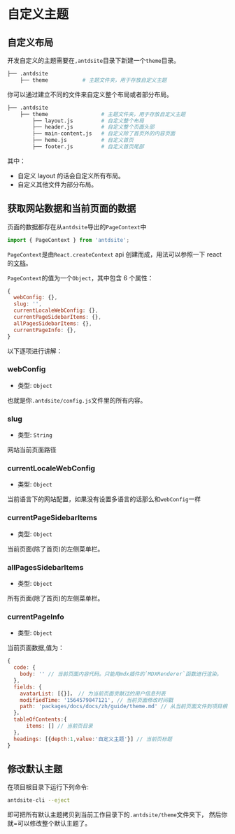 # 自定义主题

## 自定义布局

开发自定义的主题需要在`,antdsite`目录下新建一个`theme`目录。

```bash
├── .antdsite
    ├── theme           # 主题文件夹，用于存放自定义主题
```

你可以通过建立不同的文件来自定义整个布局或者部分布局。

```bash
├── .antdsite
    ├── theme                 # 主题文件夹，用于存放自定义主题
        ├── layout.js         # 自定义整个布局
        ├── header.js         # 自定义整个页面头部
        ├── main-content.js   # 自定义除了首页外的内容页面
        ├── heme.js           # 自定义首页
        ├── footer.js         # 自定义首页尾部
```

其中：

- 自定义 layout 的话会自定义所有布局。
- 自定义其他文件为部分布局。

## 获取网站数据和当前页面的数据

页面的数据都存在从`antdsite`导出的`PageContext`中

```js
import { PageContext } from 'antdsite';
```

`PageContext`是由`React.createContext` api 创建而成，用法可以参照一下 react 的[文档](https://reactjs.org/docs/context.html#reactcreatecontext)。

`PageContext`的值为一个`Object`，其中包含 6 个属性：

```js
{
  webConfig: {},
  slug: '',
  currentLocaleWebConfig: {},
  currentPageSidebarItems: {},
  allPagesSidebarItems: {},
  currentPageInfo: {},
}
```

以下逐项进行讲解：

### webConfig

- 类型: `Object`

也就是你`.antdsite/config.js`文件里的所有内容。

### slug

- 类型: `String`

网站当前页面路径

### currentLocaleWebConfig

- 类型: `Object`

当前语言下的网站配置，如果没有设置多语言的话那么和`webConfig`一样

### currentPageSidebarItems

- 类型: `Object`

当前页面(除了首页)的左侧菜单栏。

### allPagesSidebarItems

- 类型: `Object`

所有页面(除了首页)的左侧菜单栏。

### currentPageInfo

- 类型: `Object`

当前页面数据,值为：

```js
{
  code: {
    body: '' // 当前页面内容代码。只能用mdx插件的`MDXRenderer`函数进行渲染。
  },
  fields: {
    avatarList: [{}]， // 为当前页面贡献过的用户信息列表
    modifiedTime: '1564579847121', // 当前页面修改时间戳
    path: 'packages/docs/docs/zh/guide/theme.md' // 从当前页面文件到项目根目录的相对路径
  }，
  tableOfContents:{
      items: [] // 当前页目录
  },
  headings: [{depth:1,value:'自定义主题'}] // 当前页标题
}
```

## 修改默认主题

在项目根目录下运行下列命令:

```bash
antdsite-cli --eject
```

即可把所有默认主题拷贝到当前工作目录下的`.antdsite/theme`文件夹下， 然后你就=可以修改整个默认主题了。
